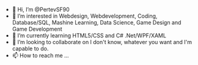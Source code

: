- 👋 Hi, I’m @PertevSF90
- 👀 I’m interested in Webdesign, Webdevelopment, Coding, Database/SQL, Mashine Learning, Data Science, Game Design and Game Development
- 🌱 I’m currently learning HTML5/CSS and C# .Net/WPF/XAML
- 💞️ I’m looking to collaborate on I don't know, whatever you want and I'm capable to do.
- 📫 How to reach me ...

<!---
PertevSF90/PertevSF90 is a ✨ special ✨ repository because its `README.md` (this file) appears on your GitHub profile.
You can click the Preview link to take a look at your changes.
--->
